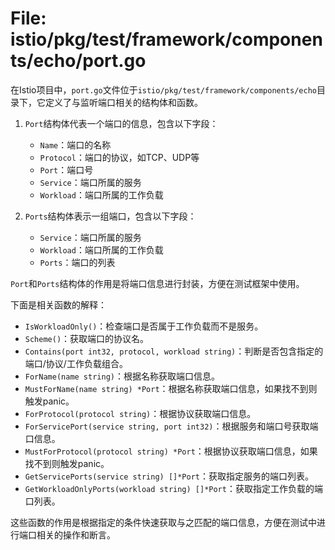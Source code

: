 # File: istio/pkg/test/framework/components/echo/port.go

在Istio项目中，`port.go`文件位于`istio/pkg/test/framework/components/echo`目录下，它定义了与监听端口相关的结构体和函数。

1. `Port`结构体代表一个端口的信息，包含以下字段：
   - `Name`：端口的名称
   - `Protocol`：端口的协议，如TCP、UDP等
   - `Port`：端口号
   - `Service`：端口所属的服务
   - `Workload`：端口所属的工作负载

2. `Ports`结构体表示一组端口，包含以下字段：
   - `Service`：端口所属的服务
   - `Workload`：端口所属的工作负载
   - `Ports`：端口的列表

`Port`和`Ports`结构体的作用是将端口信息进行封装，方便在测试框架中使用。

下面是相关函数的解释：

- `IsWorkloadOnly()`：检查端口是否属于工作负载而不是服务。
- `Scheme()`：获取端口的协议名。
- `Contains(port int32, protocol, workload string)`：判断是否包含指定的端口/协议/工作负载组合。
- `ForName(name string)`：根据名称获取端口信息。
- `MustForName(name string) *Port`：根据名称获取端口信息，如果找不到则触发panic。
- `ForProtocol(protocol string)`：根据协议获取端口信息。
- `ForServicePort(service string, port int32)`：根据服务和端口号获取端口信息。
- `MustForProtocol(protocol string) *Port`：根据协议获取端口信息，如果找不到则触发panic。
- `GetServicePorts(service string) []*Port`：获取指定服务的端口列表。
- `GetWorkloadOnlyPorts(workload string) []*Port`：获取指定工作负载的端口列表。

这些函数的作用是根据指定的条件快速获取与之匹配的端口信息，方便在测试中进行端口相关的操作和断言。

